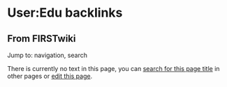 # User:Edu backlinks

## From FIRSTwiki

Jump to: navigation, search

There is currently no text in this page, you can [search for this page title](Special:Search/Edu_backlinks "Special:Search/Edu backlinks") in other pages or [edit this page](http://www.firstwiki.net/index.php?title=User:Edu_backlinks&action=edit "http://www.firstwiki.net/index.php?title=User:Edu_backlinks&action=edit").
